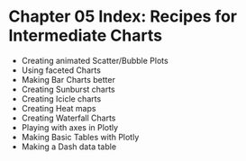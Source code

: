 # Chapter 05 Index: Recipes for Intermediate Charts

- Creating animated Scatter/Bubble Plots
- Using faceted Charts
- Making Bar Charts better
- Creating Sunburst charts
- Creating Icicle charts
- Creating Heat maps
- Creating Waterfall Charts
- Playing with axes in Plotly
- Making Basic Tables with Plotly
- Making a Dash data table
